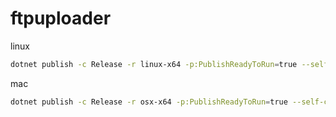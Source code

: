 # ftpuploader

linux

```bash
dotnet publish -c Release -r linux-x64 -p:PublishReadyToRun=true --self-contained true -p:PublishSingleFile=true -p:EnableCompressionInSingleFile=true
```

mac

```bash
dotnet publish -c Release -r osx-x64 -p:PublishReadyToRun=true --self-contained true -p:PublishSingleFile=true -p:EnableCompressionInSingleFile=true
```

